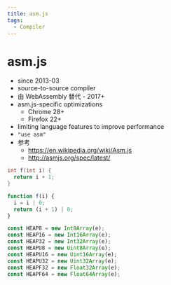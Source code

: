 ```yaml
---
title: asm.js
tags:
  - Compiler
---
```


# asm.js

- since 2013-03
- source-to-source compiler
- 由 WebAssembly 替代 - 2017+
- asm.js-specific optimizations
  - Chrome 28+
  - Firefox 22+
- limiting language features to improve performance
- `"use asm"`
- 参考
  - https://en.wikipedia.org/wiki/Asm.js
  - http://asmjs.org/spec/latest/

```c
int f(int i) {
  return i + 1;
}
```

```js
function f(i) {
  i = i | 0;
  return (i + 1) | 0;
}
```

```js
const HEAP8 = new Int8Array(e);
const HEAP16 = new Int16Array(e);
const HEAP32 = new Int32Array(e);
const HEAPU8 = new Uint8Array(e);
const HEAPU16 = new Uint16Array(e);
const HEAPU32 = new Uint32Array(e);
const HEAPF32 = new Float32Array(e);
const HEAPF64 = new Float64Array(e);
```
